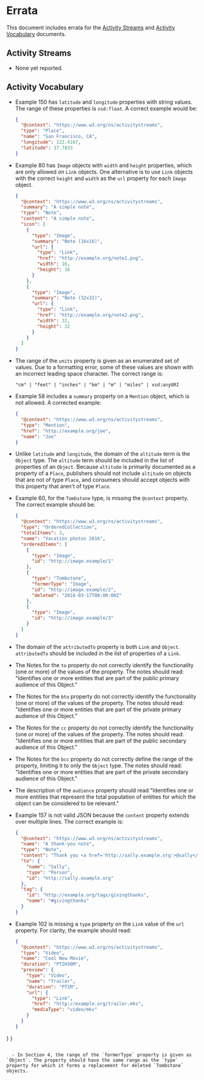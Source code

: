 # Errata

This document includes errata for the [Activity Streams](https://www.w3.org/TR/activitystreams-core/) and [Activity Vocabulary](https://www.w3.org/TR/activitystreams-vocabulary/) documents.

## Activity Streams

  - None yet reported.

## Activity Vocabulary

  - Example 150 has `latitude` and `longitude` properties with string values.
    The range of these properties is `xsd:float`. A correct example would be:

    ```json
    {
      "@context": "https://www.w3.org/ns/activitystreams",
      "type": "Place",
      "name": "San Francisco, CA",
      "longitude": 122.4167,
      "latitude": 37.7833
    }
    ```

  - Example 80 has `Image` objects with `width` and `height` properties, which
    are only allowed on `Link` objects. One alternative is to use `Link` objects
    with the correct `height` and `width` as the `url` property for each `Image`
    object.

    ```json
    {
      "@context": "https://www.w3.org/ns/activitystreams",
      "summary": "A simple note",
      "type": "Note",
      "content": "A simple note",
      "icon": [
        {
          "type": "Image",
          "summary": "Note (16x16)",
          "url": {
            "type": "Link",
            "href": "http://example.org/note1.png",
            "width": 16,
            "height": 16
          }
        },
        {
          "type": "Image",
          "summary": "Note (32x32)",
          "url": {
            "type": "Link",
            "href": "http://example.org/note2.png",
            "width": 32,
            "height": 32
          }
        }
      ]
    }
    ```

  - The range of the `units` property is given as an enumerated set of values.
    Due to a formatting error, some of these values are shown with an incorrect
    leading space character. The correct range is:

    ```text
    "cm" | "feet" | "inches" | "km" | "m" | "miles" | xsd:anyURI
    ```

  - Example 58 includes a `summary` property on a `Mention` object, which is
    not allowed. A corrected example:

    ```json
    {
      "@context": "https://www.w3.org/ns/activitystreams",
      "type": "Mention",
      "href": "http://example.org/joe",
      "name": "Joe"
    }
    ```

  - Unlike `latitude` and `longitude`, the domain of the `altitude` term is the `Object` type. The `altitude` term should be included in the list of properties of an `Object`. Because `altitude` is primarily documented as a property of a `Place`, publishers should not include `altitude` on objects that are not of type `Place`, and consumers should accept objects with this property that aren't of type `Place`.

  - Example 60, for the `Tombstone` type, is missing the `@context` property. The correct example should be:

    ```json
    {
      "@context": "https://www.w3.org/ns/activitystreams",
      "type": "OrderedCollection",
      "totalItems": 3,
      "name": "Vacation photos 2016",
      "orderedItems": [
        {
          "type": "Image",
          "id": "http://image.example/1"
        },
        {
          "type": "Tombstone",
          "formerType": "Image",
          "id": "http://image.example/2",
          "deleted": "2016-03-17T00:00:00Z"
        },
        {
          "type": "Image",
          "id": "http://image.example/3"
        }
      ]
    }
    ```

  - The domain of the `attributedTo` property is both `Link` and `Object`. `attributedTo` should be included in the list of properties of a `Link`.

  - The Notes for the `to` property do not correctly identify the functionality (one or more) of the values of the property. The notes should read: "Identifies one or more entities that are part of the public primary audience of this Object."

  - The Notes for the `bto` property do not correctly identify the functionality (one or more) of the values of the property. The notes should read: "Identifies one or more entities that are part of the private primary audience of this Object."

  - The Notes for the `cc` property do not correctly identify the functionality (one or more) of the values of the property. The notes should read: "Identifies one or more entities that are part of the public secondary audience of this Object."

  - The Notes for the `bcc` property do not correctly define the range of the property, limiting it to only the `Object` type. The notes should read: "Identifies one or more entities that are part of the private secondary audience of this Object."

  - The description of the `audience` property should read "Identifies one or more entities that represent the total population of entities for which the object can be considered to be relevant."

  - Example 157 is not valid JSON because the `content` property extends over multiple lines. The correct example is:

    ```json
    {
      "@context": "https://www.w3.org/ns/activitystreams",
      "name": "A thank-you note",
      "type": "Note",
      "content": "Thank you <a href='http://sally.example.org'>@sally</a> for all your hard work! <a href='http://example.org/tags/givingthanks'>#givingthanks</a>",
      "to": {
        "name": "Sally",
        "type": "Person",
        "id": "http://sally.example.org"
      },
      "tag": {
        "id": "http://example.org/tags/givingthanks",
        "name": "#givingthanks"
      }
    }
    ```

  - Example 102 is missing a `type` property on the `Link` value of the `url` property. For clarity, the example should read:

    ```json
    {
      "@context": "https://www.w3.org/ns/activitystreams",
      "type": "Video",
      "name": "Cool New Movie",
      "duration": "PT2H30M",
      "preview": {
        "type": "Video",
        "name": "Trailer",
        "duration": "PT1M",
        "url": {
          "type": "Link",
          "href": "http://example.org/trailer.mkv",
          "mediaType": "video/mkv"
        }
      }
    }
  }
}
```

  - In Section 4, the range of the `formerType` property is given as `Object`. The property should have the same range as the `type` property for which it forms a replacement for deleted `Tombstone` objects.
